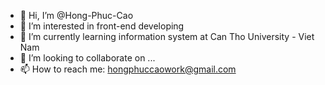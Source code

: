 - 👋 Hi, I’m @Hong-Phuc-Cao
- 👀 I’m interested in front-end developing
- 🌱 I’m currently learning information system at Can Tho University - Viet Nam
- 💞️ I’m looking to collaborate on ...
- 📫 How to reach me: hongphuccaowork@gmail.com

<!---
Hong-Phuc-Cao/Hong-Phuc-Cao is a ✨ special ✨ repository because its `README.md` (this file) appears on your GitHub profile.
You can click the Preview link to take a look at your changes.
--->

